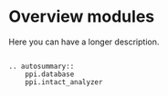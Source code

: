 # Overview modules

Here you can have a longer description.

```{eval-rst}

.. autosummary::
    ppi.database
    ppi.intact_analyzer
```
